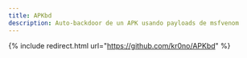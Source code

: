 ```yaml
---
title: APKbd
description: Auto-backdoor de un APK usando payloads de msfvenom
---
```


{% include redirect.html url="https://github.com/kr0no/APKbd" %}